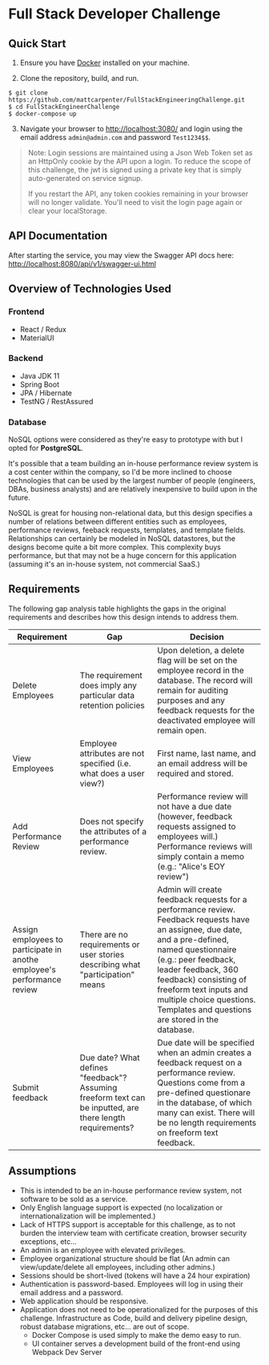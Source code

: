 # Full Stack Developer Challenge

## Quick Start

1. Ensure you have [Docker](https://www.docker.com/) installed on your machine.

2. Clone the repository, build, and run.
  
```
$ git clone https://github.com/mattcarpenter/FullStackEngineeringChallenge.git
$ cd FullStackEngineerChallenge
$ docker-compose up
```

3. Navigate your browser to [http://localhost:3080/](http://localhost:3080) and login using the email address `admin@admin.com` and password `Test1234$$`.

> Note: Login sessions are maintained using a Json Web Token set as an HttpOnly cookie by the API upon a login. To reduce the scope of this challenge, the jwt is signed using a private key that is simply auto-generated on service signup.
>
> If you restart the API, any token cookies remaining in your browser will no longer validate. You'll need to visit the login page again or clear your localStorage.

## API Documentation
After starting the service, you may view the Swagger API docs here: [http://localhost:8080/api/v1/swagger-ui.html](http://localhost:8080/api/v1/swagger-ui.html)

## Overview of Technologies Used

### Frontend

* React / Redux
* MaterialUI

### Backend

* Java JDK 11
* Spring Boot
* JPA / Hibernate
* TestNG / RestAssured

### Database

NoSQL options were considered as they're easy to prototype with but I opted for **PostgreSQL**. 

It's possible that a team building an in-house performance review system is a cost center within the company, so I'd be more inclined to choose technologies that can be used by the largest number of people (engineers, DBAs, business analysts) and are relatively inexpensive to build upon in the future.

NoSQL is great for housing non-relational data, but this design specifies a number of relations between different entities such as employees, performance reviews, feeback requests, templates, and template fields. Relationships can certainly be modeled in NoSQL datastores, but the designs become quite a bit more complex. This complexity buys performance, but that may not be a huge concern for this application (assuming it's an in-house system, not commercial SaaS.)

## Requirements

The following gap analysis table highlights the gaps in the original requirements and describes how this design intends to address them.

| Requirement | Gap | Decision |
|-|-|-|
|Delete Employees|The requirement does imply any particular data retention policies|Upon deletion, a delete flag will be set on the employee record in the database. The record will remain for auditing purposes and any feedback requests for the deactivated employee will remain open.
|View Employees|Employee attributes are not specified (i.e. what does a user view?)|First name, last name, and an email address will be required and stored.|
|Add Performance Review|Does not specify the attributes of a performance review.|Performance review will not have a due date (however, feedback requests assigned to employees will.) Performance reviews will simply contain a memo (e.g.: "Alice's EOY review")|
|Assign employees to participate in anothe employee's performance review|There are no requirements or user stories describing what "participation" means|Admin will create feedback requests for a performance review. Feedback requests have an assignee, due date, and a pre-defined, named questionnaire (e.g.: peer feedback, leader feedback, 360 feedback) consisting of freeform text inputs and multiple choice questions. Templates and questions are stored in the database.|
|Submit feedback|Due date? What defines "feedback"? Assuming freeform text can be inputted, are there length requirements?|Due date will be specified when an admin creates a feedback request on a performance review. Questions come from a pre-defined questionare in the database, of which many can exist. There will be no length requirements on freeform text feedback.

## Assumptions
* This is intended to be an in-house performance review system, not software to be sold as a service.
* Only English language support is expected (no localization or internationalization will be implemented.)
* Lack of HTTPS support is acceptable for this challenge, as to not burden the interview team with certificate creation, browser security exceptions, etc...
* An admin is an employee with elevated privileges.
* Employee organizational structure should be flat (An admin can view/update/delete all employees, including other admins.)
* Sessions should be short-lived (tokens will have a 24 hour expiration)
* Authentication is password-based. Employees will log in using their email address and a password.
* Web application should be responsive.
* Application does not need to be operationalized for the purposes of this challenge. Infrastructure as Code, build and delivery pipeline design, robust database migrations, etc... are out of scope.
  * Docker Compose is used simply to make the demo easy to run.
  * UI container serves a development build of the front-end using Webpack Dev Server
